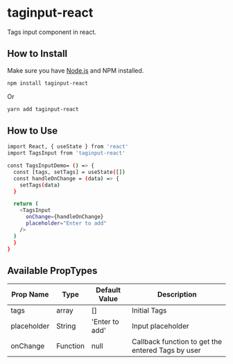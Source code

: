 # taginput-react

Tags input component in react.

## How to Install

Make sure you have [Node.js](http://nodejs.org/) and NPM installed.

```sh
npm install taginput-react
```
Or
```sh
yarn add taginput-react
```

## How to Use

```sh
import React, { useState } from 'react'
import TagsInput from 'taginput-react'

const TagsInputDemo= () => {
  const [tags, setTags] = useState([])
  const handleOnChange = (data) => {
    setTags(data)
  }

  return (
    <TagsInput
      onChange={handleOnChange}
      placeholder="Enter to add"
    />
  )
  }
}
```

## Available PropTypes

| Prop Name | Type | Default Value | Description |
| --- | --- | --- | --- |
| tags | array | [] | Initial Tags |
| placeholder | String | 'Enter to add' | Input placeholder |
| onChange | Function | null | Callback function to get the entered Tags by user |